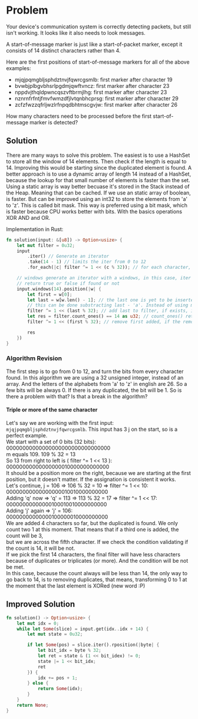 # Problem
Your device's communication system is correctly detecting packets, but still isn't working. It looks like it also needs to look messages.

A start-of-message marker is just like a start-of-packet marker, except it consists of 14 distinct characters rather than 4.

Here are the first positions of start-of-message markers for all of the above examples:

- mjqjpqmgbljsphdztnvjfqwrcgsmlb: first marker after character 19
- bvwbjplbgvbhsrlpgdmjqwftvncz: first marker after character 23
- nppdvjthqldpwncqszvftbrmjlhg: first marker after character 23
- nznrnfrfntjfmvfwmzdfjlvtqnbhcprsg: first marker after character 29
- zcfzfwzzqfrljwzlrfnpqdbhtmscgvjw: first marker after character 26

How many characters need to be processed before the first start-of-message marker is detected?

## Solution
There are many ways to solve this problem. The easiest is to use a HashSet to store all the window of 14 elements. Then check if the length is equal to 14.
Improving this would be starting since the duplicated element is found.
A better approach is to use a dynamic array of length 14 instead of a HashSet, because the lookup for that small number of elements is faster than the set.
Using a static array is way better becuase it's stored in the Stack instead of the Heap. Meaning that can be cached.
If we use an static array of boolean, is faster. But can be improved using an int32 to store the elements from 'a' to 'z'. This is called bit mask.
This way is preferred using a bit mask, which is faster because CPU works better with bits. With the basics operations XOR AND and OR.


Implementation in Rust:
```rust
fn solution(input: &[u8]) -> Option<usize> {
    let mut filter = 0u32;
    input
        .iter() // Generate an iterator
        .take(14 - 1) // limits the iter from 0 to 12
        .for_each(|c| filter ^= 1 << (c % 32)); // for each character, push 1 to the windows of 14. If repeated a char, it will be 0

    // windows generate an iterator with a windows, in this case, iter in a windows of 14. Position searchs in an Iter and returns the index of that value.
    // return true or false if found or not
    input.windows(14).position(|w| { 
        let first = w[0];
        let last = w[w.len() - 1]; // the last one is yet to be inserted
        // this can be done substracting last - 'a'. Instead of using module 32, maybe is more faster
        filter ^= 1 << (last % 32); // add last to filter, if exists, it will be 0, else 1
        let res = filter.count_ones() == 14 as u32; // count_ones() return the number of ones in a binary representation of self (filter u32 in this case)
        filter ^= 1 << (first % 32); // remove first added, if the removed one was 0, it will be 1 again, meaning the duplicated was removed

        res
    })
}
```

### Algorithm Revision
The first step is to go from 0 to 12, and turn the bits from every character found. In this algorithm we are using a 32 unsigned integer, instead of an array.
And the letters of the alphabets from 'a' to 'z' in english are 26. So a few bits will be always 0.
If there is any duplicated, the bit will be 1. So is there a problem with that? Is that a break in the algorithm?

#### Triple or more of the same character
Let's say we are working with the first input: `mjqjpqmgbljsphdztnvjfqwrcgsmlb`. This input has 3 j on the start, so is a perfect example.  
We start with a set of 0 bits (32 bits):  
00000000000000000000000000000000  
m equals 109. 109 % 32 = 13  
So 13 from right to left is ( filter ^= 1 << 13 ):  
00000000000000000010000000000000  
It should be a position more on the right, because we are starting at the first position, but it doesn't matter. If the assignation is consistent it works.  
Let's continue, j = 106 => 106 % 32 = 10 => filter ^= 1 << 10:  
00000000000000000010010000000000  
Adding 'q' now => 'q' = 113 => 113 % 32 = 17 => filter ^= 1 << 17:  
00000000000000100010010000000000  
Adding 'j' again => 'j' = 106:  
00000000000000100000010000000000  
We are added 4 characters so far, but the duplicated is found. We only count two 1 at this moment. That means that if a third one is added, the count will be 3,  
but we are across the fifth character. If we check the condition validating if the count is 14, it will be not.  
If we pick the first 14 characters, the final filter will have less characters because of duplicates or triplicates (or more). And the condition will be not be met.  
In this case, because the count always will be less than 14, the only way to go back to 14, is to removing duplicates, that means, transforming 0 to 1 at the moment that the last element is XORed (new word :P)  

## Improved Solution
```rust
fn solution() -> Option<usize> {
    let mut idx = 0;
    while let Some(slice) = input.get(idx..idx + 14) {
        let mut state = 0u32;

        if let Some(pos) = slice.iter().rposition(|byte| {
            let bit_idx = byte % 32;
            let ret = state & (1 << bit_idex) != 0;
            state |= 1 << bit_idx;
            ret
        }) {
            idx += pos + 1;
        } else {
            return Some(idx);
        }
    }
    return None;
}
```
